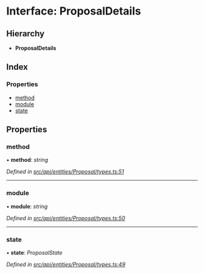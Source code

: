 # Interface: ProposalDetails

## Hierarchy

* **ProposalDetails**

## Index

### Properties

* [method](proposaldetails.md#method)
* [module](proposaldetails.md#module)
* [state](proposaldetails.md#state)

## Properties

###  method

• **method**: *string*

*Defined in [src/api/entities/Proposal/types.ts:51](https://github.com/PolymathNetwork/polymesh-sdk/blob/395653d/src/api/entities/Proposal/types.ts#L51)*

___

###  module

• **module**: *string*

*Defined in [src/api/entities/Proposal/types.ts:50](https://github.com/PolymathNetwork/polymesh-sdk/blob/395653d/src/api/entities/Proposal/types.ts#L50)*

___

###  state

• **state**: *ProposalState*

*Defined in [src/api/entities/Proposal/types.ts:49](https://github.com/PolymathNetwork/polymesh-sdk/blob/395653d/src/api/entities/Proposal/types.ts#L49)*
